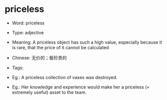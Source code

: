 # priceless

- Word: priceless

- Type: adjective
- Meaning: A priceless object has such a high value, especially because it is rare, that the price of it cannot be calculated
- Chinese: 无价的；极珍贵的
- Tags: 
- Eg.: A priceless collection of vases was destroyed.
- Eg.: Her knowledge and experience would make her a priceless (= extremely useful) asset to the team.

